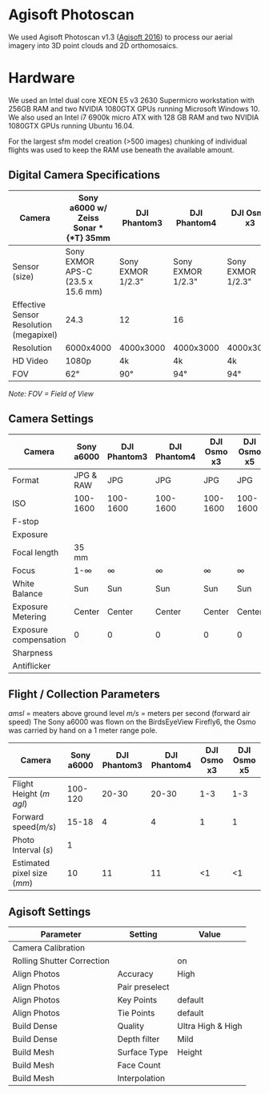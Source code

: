 # Agisoft Photoscan 

We used Agisoft Photoscan v1.3 ([Agisoft 2016](http://www.agisoft.com/)) to process our aerial
imagery into 3D point clouds and 2D orthomosaics.

# Hardware

We used an Intel dual core XEON E5 v3 2630 Supermicro workstation with 256GB RAM and 
two NVIDIA 1080GTX GPUs running Microsoft Windows 10.
We also used an Intel i7 6900k micro ATX with 128 GB RAM and two NVIDIA 1080GTX GPUs 
running Ubuntu 16.04.

For the largest sfm model creation (>500 images) chunking of individual flights was used to 
keep the RAM use beneath the available amount. 

## Digital Camera Specifications
|Camera|Sony a6000 w/ Zeiss Sonar *{*T} 35mm|DJI Phantom3|DJI Phantom4|DJI Osmo x3|DJI Osmo x5|
|------|----------|------------|------------|-----------|-----------| 
|Sensor (size)|Sony EXMOR APS-C (23.5 x 15.6 mm)|Sony EXMOR 1/2.3"|Sony EXMOR 1/2.3"|Sony EXMOR 1/2.3"|Panasonic Micro 4/3"| 
|Effective Sensor Resolution (megapixel)|24.3|12|16|
|Resolution|6000x4000|4000x3000|4000x3000|4000x3000|4608x3456| 
|HD Video|1080p|4k|4k|4k|4k| 
|FOV|62°|90°|94°|94°|72°| 

*Note: FOV = Field of View* 

## Camera Settings
|Camera|Sony a6000|DJI Phantom3|DJI Phantom4|DJI Osmo x3|DJI Osmo x5|
|------|----------|------------|------------|-----------|-----------| 
|Format|JPG & RAW|JPG|JPG|JPG|JPG| 
|ISO|100-1600|100-1600|100-1600|100-1600|100-1600|
|F-stop|||||||
Exposure||||||||
|Focal length|35 mm| | | | | |
|Focus|1-∞|∞|∞|∞|∞|
|White Balance|Sun|Sun|Sun|Sun|Sun| 
|Exposure Metering|Center|Center|Center|Center|Center| 
Exposure compensation|0|0|0|0|0| 
|Sharpness| | | | | | 
|Antiflicker| | | | | | 

## Flight / Collection Parameters

*amsl* = meaters above ground level
*m/s* = meters per second (forward air speed)
The Sony a6000 was flown on the BirdsEyeView Firefly6, the Osmo was carried by hand on a 1 meter range pole.

|Camera|Sony a6000|DJI Phantom3|DJI Phantom4|DJI Osmo x3|DJI Osmo x5|
|------|----------|------------|------------|-----------|-----------| 
|Flight Height (*m agl*)|100-120|20-30|20-30|1-3|1-3|
|Forward speed(*m/s*)|15-18|4|4|1|1|
|Photo Interval (*s*)|1||||||
|Estimated pixel size (*mm*)|10|11|11|<1|<1|

## Agisoft Settings
|Parameter|Setting|Value|
|---------|-------|-----|
|Camera Calibration| | |
|Rolling Shutter Correction||on|
|Align Photos|Accuracy|High|
|Align Photos|Pair preselect| |
|Align Photos|Key Points|default|
|Align Photos|Tie Points|default|
|Build Dense|Quality|Ultra High & High|
|Build Dense|Depth filter|Mild|
|Build Mesh|Surface Type|Height|
|Build Mesh|Face Count||
Build Mesh|Interpolation| |

